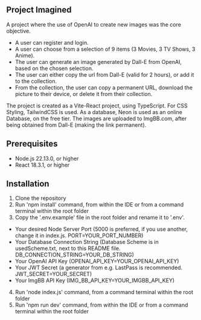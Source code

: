 ## Project Imagined
A project where the use of OpenAI to create new images was the core objective.

- A user can register and login.
- A user can choose from a selection of 9 items (3 Movies, 3 TV Shows, 3 Anime).
- The user can generate an image generated by Dall-E from OpenAI, based on the chosen selection.
- The user can either copy the url from Dall-E (valid for 2 hours), or add it to the collection.
- From the collection, the user can copy a permanent URL, download the picture to their device, or delete it from their collection.

The project is created as a Vite-React project, using TypeScript. For CSS Styling, TailwindCSS is used. As a database, Neon is used as an online Database, on the free tier. The images are uploaded to ImgBB.com, after being obtained from Dall-E (making the link permanent).

## Prerequisites
- Node.js 22.13.0, or higher
- React 18.3.1, or higher

## Installation
1. Clone the repository
2. Run 'npm install' command, from within the IDE or from a command terminal within the root folder
3. Copy the '.env.example' file in the root folder and rename it to '.env'.
- Your desired Node Server Port (5000 is preferred, if you use another, change it in index.js. PORT=YOUR_PORT_NUMBER)
- Your Database Connection String (Database Scheme is in usedScheme.txt, next to this README file. DB_CONNECTION_STRING=YOUR_DB_STRING)
- Your OpenAI API Key (OPENAI_API_KEY=YOUR_OPENAI_API_KEY)
- Your JWT Secret (a generator from e.g. LastPass is recommended. JWT_SECRET=YOUR_SECRET)
- Your ImgBB API Key (IMG_BB_API_KEY=YOUR_IMGBB_API_KEY)
4. Run 'node index.js' command, from a command terminal within the root folder
5. Run 'npm run dev' command, from within the IDE or from a command terminal within the root folder
